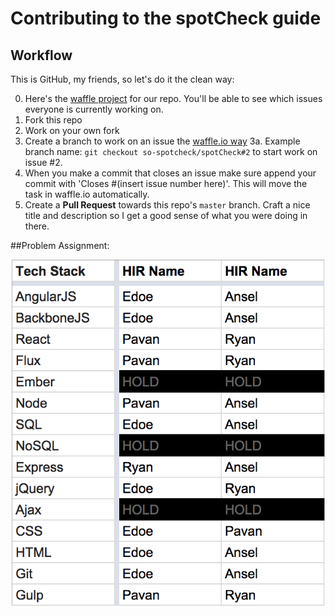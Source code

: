 # Contributing to the spotCheck guide

## Workflow

This is GitHub, my friends, so let's do it the clean way:

  0. Here's the [waffle project](https://waffle.io/so-spotcheck/spotCheck) for our repo. You'll be able to see which issues everyone is currently working on.
  1. Fork this repo
  2. Work on your own fork
  3. Create a branch to work on an issue the [waffle.io way](https://github.com/waffleio/waffle.io/wiki/FAQs#automatically-move-issues-in-progress-1)
  3a. Example branch name: `git checkout so-spotcheck/spotCheck#2` to start work on issue #2. 
  4. When you make a commit that closes an issue make sure append your commit with 'Closes #(insert issue number here)'. This will move the task in waffle.io automatically. 
  3. Create a **Pull Request** towards this repo's `master` branch.  Craft a nice title and description so I get a good sense of what you were doing in there.


##Problem Assignment:

![Problem Assignment](/images/Assignments.png?raw=true "Assignments")
